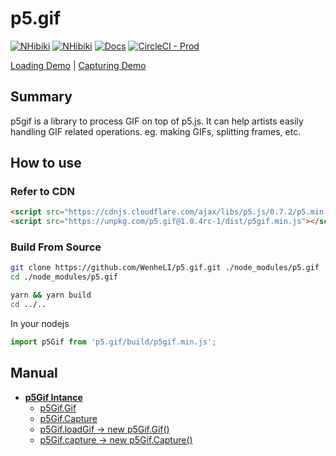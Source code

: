 # p5.gif

[![NHibiki](https://img.shields.io/badge/Download-Stable-39c000.svg?style=flat-square)](https://unpkg.com/p5.gif@1.0.1/dist/p5gif.min.js)
[![NHibiki](https://img.shields.io/badge/Download-Nightly-edb900.svg?style=flat-square)](https://unpkg.com/p5.gif/dist/p5gif.min.js)
[![Docs](https://img.shields.io/badge/Read-Docs-4da1ff.svg?style=flat-square)](https://github.com/WenheLI/p5.gif/wiki)
[![CircleCI - Prod](https://circleci.com/gh/WenheLI/p5.gif/tree/master.svg?style=svg)](https://circleci.com/gh/WenheLI/p5.gif/tree/master)

[Loading Demo](https://editor.p5js.org/eric1998/sketches/ryClTBjyE) | [Capturing Demo](https://editor.p5js.org/eric1998/sketches/HkWo7LskN)

## Summary
p5gif is a library to process GIF on top of p5.js. It can help artists easily handling GIF related operations. eg. making GIFs, splitting frames, etc.

## How to use

### Refer to CDN

```html
<script src="https://cdnjs.cloudflare.com/ajax/libs/p5.js/0.7.2/p5.min.js"></script>
<script src="https://unpkg.com/p5.gif@1.0.4rc-1/dist/p5gif.min.js"></script>
```

### Build From Source

```sh
git clone https://github.com/WenheLI/p5.gif.git ./node_modules/p5.gif
cd ./node_modules/p5.gif

yarn && yarn build
cd ../..
```

In your nodejs

```javascript
import p5Gif from 'p5.gif/build/p5gif.min.js';
```

## Manual

- [**p5Gif Intance**]()
  - [p5Gif.Gif](https://github.com/WenheLI/p5.gif/wiki/gif)
  - [p5Gif.Capture](https://github.com/WenheLI/p5.gif/wiki/capture)
  - [p5Gif.loadGif -> new p5Gif.Gif()](https://github.com/WenheLI/p5.gif/wiki/gif#constructor)
  - [p5Gif.capture -> new p5Gif.Capture()](https://github.com/WenheLI/p5.gif/wiki/capture#constructor)
